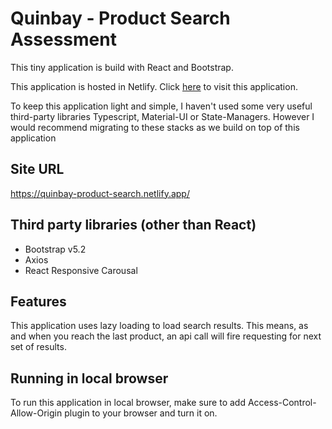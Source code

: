 # Quinbay - Product Search Assessment

This tiny application is build with React and Bootstrap.

This application is hosted in Netlify. Click [here](https://quinbay-product-search.netlify.app/) to visit this application.

To keep this application light and simple, I haven't used some very useful third-party libraries Typescript, Material-UI or State-Managers. However I would recommend migrating to these stacks as we build on top of this application

## Site URL

https://quinbay-product-search.netlify.app/

## Third party libraries (other than React)

- Bootstrap v5.2
- Axios
- React Responsive Carousal

## Features

This application uses lazy loading to load search results. This means, as and when you reach the last product, an api call will fire requesting for next set of results.

## Running in local browser

To run this application in local browser, make sure to add Access-Control-Allow-Origin plugin to your browser and turn it on.

